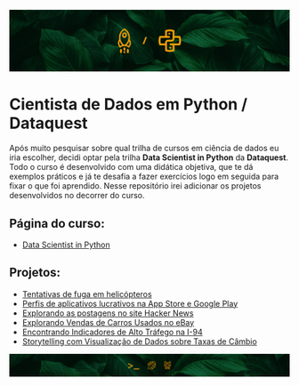![](assets/top-reps-dataquest.jpg)

# Cientista de Dados em Python / Dataquest
Após muito pesquisar sobre qual trilha de cursos em ciência de dados eu iria escolher, decidi optar pela trilha __Data Scientist in Python__ da __Dataquest__. Todo o curso é desenvolvido com uma didática objetiva, que te dá exemplos práticos e já te desafia a fazer exercícios logo em seguida para fixar o que foi aprendido. Nesse repositório irei adicionar os projetos desenvolvidos no decorrer do curso.

## Página do curso:
- [Data Scientist in Python](https://www.dataquest.io/path/data-scientist/)

## Projetos:
- [Tentativas de fuga em helicópteros](Notebooks/helicopter-escapes.ipynb)
- [Perfis de aplicativos lucrativos na App Store e Google Play](Notebooks/profitable-app-profiles.ipynb)
- [Explorando as postagens no site Hacker News](Notebooks/hacker-news-posts.ipynb)
- [Explorando Vendas de Carros Usados no eBay](Notebooks/ebay-car-sales.ipynb)
- [Encontrando Indicadores de Alto Tráfego na I-94](Notebooks/i-94-traffic.ipynb)
- [Storytelling com Visualização de Dados sobre Taxas de Câmbio](Notebooks/euro-exchange-rates.ipynb)

![](assets/bot-reps-dataquest.jpg)